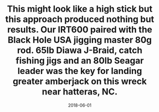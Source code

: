 ---
title: This might look like a high stick but this approach produced nothing but results. Our IRT600 paired with the Black Hole USA jigging master 80g rod. 65lb Diawa J-Braid, catch fishing jigs and an 80lb Seagar leader was the key for landing greater amberjack on this wreck near hatteras, NC. 
date: 2018-06-01
description: This might look like a high stick but this approach produced nothing but results. Our IRT600 paired with the Black Hole USA jigging master 80g rod. 65lb Diawa J-Braid, catch fishing jigs and an 80lb Seagar leader was the key for landing greater amberjack on this wreck near hatteras, NC. 
thumb: /assets/images/photo-gallery/irt600-with-blackhole.jpeg
image: /assets/images/photo-gallery/irt600-with-blackhole.jpeg
# angler-name: Johnny B. Goode

reel-type: spinning
reel-series: 600 

# location: Someplace, United States
# fish: Some Big Fish
# fish-length: 49 in.
# fish-weight: 78 lbs.
---